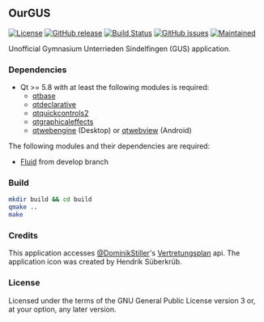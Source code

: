 ## OurGUS

[![License](https://img.shields.io/badge/license-GPLv3.0-blue.svg)](https://www.gnu.org/licenses/gpl-3.0.html)
[![GitHub release](https://img.shields.io/github/release/tim-sueberkrueb/ourgus.svg)](https://github.com/tim-sueberkrueb/ourgus/releases)
[![Build Status](https://travis-ci.org/tim-sueberkrueb/ourgus.svg?branch=develop)](https://travis-ci.org/tim-sueberkrueb/ourgus)
[![GitHub issues](https://img.shields.io/github/issues/tim-sueberkrueb/ourgus.svg)](https://github.com/tim-sueberkrueb/ourgus/issues)
[![Maintained](https://img.shields.io/maintenance/yes/2017.svg)](https://github.com/tim-sueberkrueb/ourgus/commits/develop)

Unofficial Gymnasium Unterrieden Sindelfingen (GUS) application.

### Dependencies
* Qt >= 5.8 with at least the following modules is required:
    * [qtbase](http://code.qt.io/cgit/qt/qtbase.git)
    * [qtdeclarative](http://code.qt.io/cgit/qt/qtdeclarative.git)
    * [qtquickcontrols2](http://code.qt.io/cgit/qt/qtquickcontrols2.git/)
    * [qtgraphicaleffects](http://code.qt.io/cgit/qt/qtgraphicaleffects.git)
    * [qtwebengine](http://code.qt.io/cgit/qt/qtwebengine.git) (Desktop) or [qtwebview](http://code.qt.io/cgit/qt/qtwebview.git) (Android)

The following modules and their dependencies are required:
* [Fluid](https://github.com/lirios/fluid) from develop branch

### Build

```sh
mkdir build && cd build
qmake ..
make
```

### Credits
This application accesses [@DominikStiller](https://github.com/DominikStiller)'s [Vertretungsplan](https://github.com/DominikStiller/Vertretungsplan) api.
The application icon was created by Hendrik Süberkrüb.

### License
Licensed under the terms of the GNU General Public License version 3 or, at your option, any later version.
